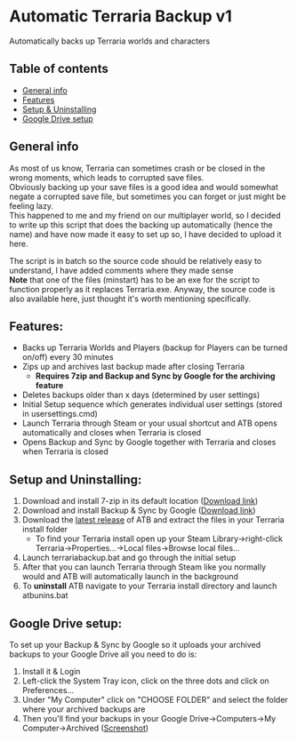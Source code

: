 # Automatic Terraria Backup v1
Automatically backs up Terraria worlds and characters

## Table of contents
* [General info](#general-info)
* [Features](#features)
* [Setup & Uninstalling](#setup-and-uninstalling)
* [Google Drive setup](#google-drive-setup)

## General info
As most of us know, Terraria can sometimes crash or be closed in the wrong moments, which leads to corrupted save files.  
Obviously backing up your save files is a good idea and would somewhat negate a corrupted save file, but sometimes you can forget or just might be feeling lazy.  
This happened to me and my friend on our multiplayer world, so I decided to write up this script that does the backing up automatically (hence the name) and have now made it easy to set up so, I have decided to upload it here.  

The script is in batch so the source code should be relatively easy to understand, I have added comments where they made sense  
**Note** that one of the files (minstart) has to be an exe for the script to function properly as it replaces Terraria.exe. Anyway, the source code is also available here, just thought it's worth mentioning specifically.

## Features:
* Backs up Terraria Worlds and Players (backup for Players can be turned on/off) every 30 minutes
* Zips up and archives last backup made after closing Terraria
  * **Requires 7zip and Backup and Sync by Google for the archiving feature**
* Deletes backups older than x days (determined by user settings)
* Initial Setup sequence which generates individual user settings (stored in usersettings.cmd)
* Launch Terraria through Steam or your usual shortcut and ATB opens automatically and closes when Terraria is closed
* Opens Backup and Sync by Google together with Terraria and closes when Terraria is closed

## Setup and Uninstalling:
1. Download and install 7-zip in its default location ([Download link](https://www.7-zip.org/ "https://www.7-zip.org/"))
2. Download and install Backup & Sync by Google ([Download link](https://www.google.com/drive/download/ "https://www.google.com/drive/download/"))
3. Download the [latest release](https://github.com/neckless-was-taken/automatic-terraria-backup-v1/releases/latest) of ATB and extract the files in your Terraria install folder 
   * To find your Terraria install open up your Steam Library->right-click Terraria->Properties...->Local files->Browse local files...
4. Launch terrariabackup.bat and go through the initial setup
5. After that you can launch Terraria through Steam like you normally would and ATB will automatically launch in the background
6. To **uninstall** ATB navigate to your Terraria install directory and launch atbunins.bat

## Google Drive setup:
To set up your Backup & Sync by Google so it uploads your archived backups to your Google Drive all you need to do is:
1. Install it & Login
2. Left-click the System Tray icon, click on the three dots and click on Preferences...
3. Under "My Computer" click on "CHOOSE FOLDER" and select the folder where your archived backups are
4. Then you'll find your backups in your Google Drive->Computers->My Computer->Archived ([Screenshot](https://i.imgur.com/Exl4sTk.png))
